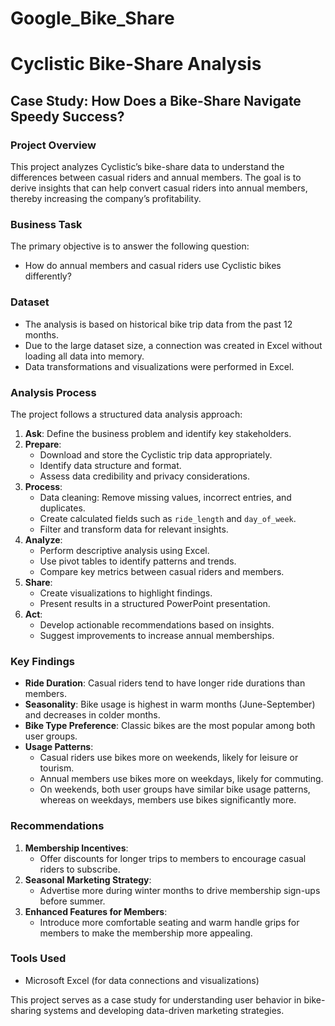 # Google_Bike_Share
# Cyclistic Bike-Share Analysis

## Case Study: How Does a Bike-Share Navigate Speedy Success?

### Project Overview

This project analyzes Cyclistic’s bike-share data to understand the differences between casual riders and annual members. The goal is to derive insights that can help convert casual riders into annual members, thereby increasing the company’s profitability.

### Business Task

The primary objective is to answer the following question:

- How do annual members and casual riders use Cyclistic bikes differently?

### Dataset

- The analysis is based on historical bike trip data from the past 12 months.
- Due to the large dataset size, a connection was created in Excel without loading all data into memory.
- Data transformations and visualizations were performed in Excel.

### Analysis Process

The project follows a structured data analysis approach:

1. **Ask**: Define the business problem and identify key stakeholders.
2. **Prepare**:
   - Download and store the Cyclistic trip data appropriately.
   - Identify data structure and format.
   - Assess data credibility and privacy considerations.
3. **Process**:
   - Data cleaning: Remove missing values, incorrect entries, and duplicates.
   - Create calculated fields such as `ride_length` and `day_of_week`.
   - Filter and transform data for relevant insights.
4. **Analyze**:
   - Perform descriptive analysis using Excel.
   - Use pivot tables to identify patterns and trends.
   - Compare key metrics between casual riders and members.
5. **Share**:
   - Create visualizations to highlight findings.
   - Present results in a structured PowerPoint presentation.
6. **Act**:
   - Develop actionable recommendations based on insights.
   - Suggest improvements to increase annual memberships.

### Key Findings

- **Ride Duration**: Casual riders tend to have longer ride durations than members.
- **Seasonality**: Bike usage is highest in warm months (June-September) and decreases in colder months.
- **Bike Type Preference**: Classic bikes are the most popular among both user groups.
- **Usage Patterns**:
  - Casual riders use bikes more on weekends, likely for leisure or tourism.
  - Annual members use bikes more on weekdays, likely for commuting.
  - On weekends, both user groups have similar bike usage patterns, whereas on weekdays, members use bikes significantly more.

### Recommendations

1. **Membership Incentives**:
   - Offer discounts for longer trips to members to encourage casual riders to subscribe.
2. **Seasonal Marketing Strategy**:
   - Advertise more during winter months to drive membership sign-ups before summer.
3. **Enhanced Features for Members**:
   - Introduce more comfortable seating and warm handle grips for members to make the membership more appealing.


### Tools Used

- Microsoft Excel (for data connections and visualizations)

This project serves as a case study for understanding user behavior in bike-sharing systems and developing data-driven marketing strategies.


